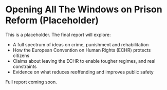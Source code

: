 # Opening All The Windows on Prison Reform (Placeholder)

This is a placeholder. The final report will explore:

- A full spectrum of ideas on crime, punishment and rehabilitation
- How the European Convention on Human Rights (ECHR) protects citizens
- Claims about leaving the ECHR to enable tougher regimes, and real constraints
- Evidence on what reduces reoffending and improves public safety

Full report coming soon.
